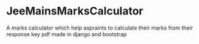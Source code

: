 # JeeMainsMarksCalculator
A marks calculator which help aspraints to calculate their marks from their response key pdf made in django and bootstrap

